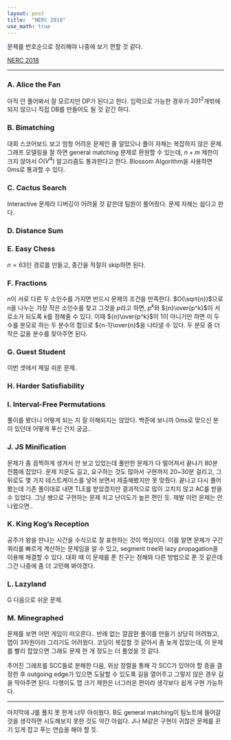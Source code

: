 ```yaml
---
layout: post
title:  "NERC 2018"
use_math: true
---
```


문제를 번호순으로 정리해야 나중에 보기 편할 것 같다.

[NERC 2018]("https://www.acmicpc.net/category/detail/1972")

***

### A. Alice the Fan
아직 안 풀어봐서 잘 모르지만 DP가 된다고 한다. 입력으로 가능한 경우가 $201^2$개밖에 되지 않으니 직접 DB를 만들어도 될 것 같긴 하다.

### B. Bimatching
대회 스코어보드 보고 엄청 어려운 문제인 줄 알았으나 풀이 자체는 복잡하지 않은 문제. 그래프 모델링을 잘 하면 general matching 문제로 환원할 수 있는데, $n+m$ 제한이 크지 않아서 $O(V^4)$ 알고리즘도 통과한다고 한다. Blossom Algorithm을 사용하면 0ms로 통과할 수 있다.

### C. Cactus Search
Interactive 문제라 디버깅이 어려울 것 같은데 팀원이 풀어줬다. 문제 자체는 쉽다고 한다.

### D. Distance Sum

### E. Easy Chess
$n=63$인 경로를 만들고, 중간을 적절히 skip하면 된다.

### F. Fractions
$n$이 서로 다른 두 소인수를 가지면 반드시 문제의 조건을 만족한다. $O(\sqrt{n})$으로 n을 나누는 가장 작은 소인수를 찾고 그것을 $p$라고 하면, $p^k$와 ${n}\over{p^k}$이 서로소가 되도록 $k$를 정해줄 수 있다. 이때 ${n}\over{p^k}$이 1이 아니기만 하면 이 두 수를 분모로 하는 두 분수의 합으로 ${n-1}\over{n}$을 나타낼 수 있다. 두 분모 중 더 작은 값을 분수를 찾아주면 된다.

### G. Guest Student
이번 셋에서 제일 쉬운 문제.

### H. Harder Satisfiability

### I. Interval-Free Permutations
풀이를 봤더니 어떻게 되는 지 잘 이해되지는 않았다. 백준에 보니까 0ms로 맞으신 분이 있던데 어떻게 푸신 건지 궁금..

### J. JS Minification
문제가 좀 끔찍하게 생겨서 안 보고 있었는데 풀만한 문제가 다 떨어져서 끝나기 80분 전쯤에 잡았다. 문제 지문도 길고, 요구하는 것도 많아서 구현까지 20~30분 걸리고, 그 뒤로도 몇 가지 테스트케이스를 넣어 보면서 제출해봤지만 못 맞췄다. 끝나고 다시 풀어봤는데 기존 풀이대로 내면 TLE를 받았겠지만 결과적으로 많이 고치지 않고 AC를 받을 수 있었다. 그냥 쌩으로 구현하는 문제 치고 난이도가 높은 편인 듯. 제발 이런 문제는 안 나왔으면..

### K. King Kog’s Reception
공주가 왕을 만나는 시간을 수식으로 잘 표현하는 것이 핵심이다. 이를 알면 문제가 구간 쿼리를 빠르게 계산하는 문제임을 알 수 있고, segment tree와 lazy propagation을 이용해 해결할 수 있다. 대회 때 이 문제를 푼 친구는 정해와 다른 방법으로 푼 것 같은데 그건 나중에 좀 더 고민해 봐야겠다.

### L. Lazyland
G 다음으로 쉬운 문제.

### M. Minegraphed
문제를 보면 어떤 게임이 떠오른다.. 반례 없는 깔끔한 풀이를 만들기 상당히 어려웠고, 맵이 3차원이라 그리기도 어려웠다. 코딩이 복잡할 것 같아서 좀 늦게 잡았는데, 이 문제를 빨리 잡았으면 그래도 문제 한 개 정도는 더 풀었을 것 같다.

주어진 그래프를 SCC들로 분해한 다음, 위상 정렬을 통해 각 SCC가 있어야 할 층을 결정한 후 outgoing edge가 있으면 도달할 수 있도록 길을 열어주고 그렇지 않은 경우 길을 막아주면 된다. 다행이도 맵 크기 제한은 너그러운 편이라 생각보다 쉽게 구현 가능하다.

***
마지막에 J를 풀지 못 한게 너무 아쉬웠다. B도 general matching이 팀노트에 들어갈 것을 생각하면 시도해보지 못한 것도 약간 아쉽다. J나 M같은 구현이 귀찮은 문제를 끈기 있게 잡고 푸는 연습을 해야 할 듯.